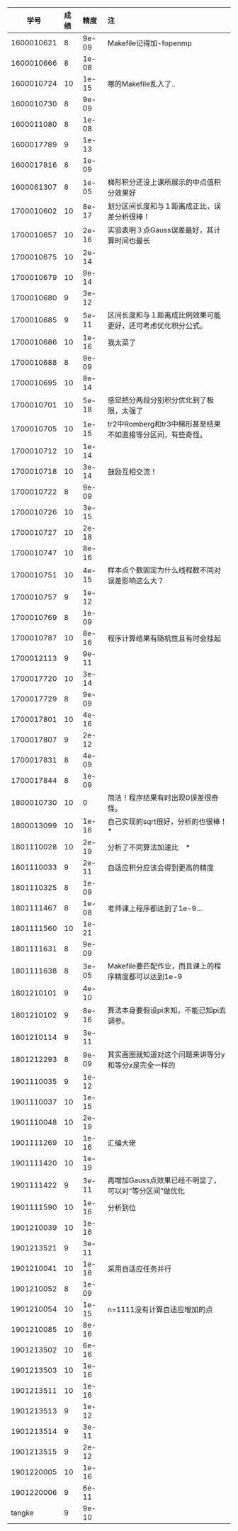 |学号     |成绩      |精度  |注
|------   |:---     |:---  |:--|
1600010621|	8|	9e-09|	Makefile记得加-fopenmp
1600010666|	8|	1e-08|	
1600010724|	10|	1e-15|	哪的Makefile乱入了..
1600010730|	8|	9e-09|	
1600011080|	8|	1e-08|	
1600017789|	9|	1e-13|	
1600017816|	8|	1e-09|	
1600061307|	8|	1e-05|	梯形积分还没上课所展示的中点值积分效果好
1700010602|	10|	8e-17|	划分区间长度和与１距离成正比，误差分析很棒！
1700010657|	10|	2e-16|	实验表明３点Gauss误差最好，其计算时间也最长
1700010675|	10|	2e-14|	
1700010679|	10|	9e-14|	
1700010680|	9|	3e-12|	
1700010685|	9|	5e-11|	区间长度和与１距离成比例效果可能更好，还可考虑优化积分公式。
1700010686|	10|	1e-16|	我太菜了
1700010688|	8|	9e-09|	
1700010695|	10|	8e-14|	
1700010701|	10|	5e-18|	感觉把分两段分别积分优化到了极限，太强了
1700010705|	10|	1e-15|	tr2中Romberg和tr3中梯形甚至结果不如直接等分区间，有些奇怪。
1700010712|	10|	1e-14|	
1700010718|	10|	3e-14|	鼓励互相交流！
1700010722|	8|	9e-09|	
1700010726|	10|	3e-15|	
1700010727|	10|	2e-18|	
1700010747|	10|	8e-16|	
1700010751|	10|	4e-15|	样本点个数固定为什么线程数不同对误差影响这么大？
1700010757|	9|	1e-12|	
1700010769|	8|	1e-09|	
1700010787|	10|	8e-16|	程序计算结果有随机性且有时会挂起
1700012113|	9|	9e-11|	
1700017720|	10|	3e-14|	
1700017729|	8|	9e-09|	
1700017801|	10|	4e-16|	
1700017807|	9|	2e-12|	
1700017831|	8|	4e-09|	
1700017844|	8|	1e-09|	
1800010730|	10|	0|	简洁！程序结果有时出现0误差很奇怪。
1800013099|	10|	1e-16|	自己实现的sqrt很好，分析的也很棒！ *
1801110028|	10|	2e-19|	分析了不同算法加速比　*
1801110033|	9|	2e-11|	自适应积分应该会得到更高的精度
1801110325|	8|	1e-09|	
1801111467|	8|	1e-08|	老师课上程序都达到了1e-9...
1801111560|	10|	1e-21|	
1801111631|	8|	9e-09|	
1801111638|	8|	3e-05|	Makefile要匹配作业，而且课上的程序精度都可以达到1e-9
1801210101|	9|	4e-10|	
1801210102|	9|	8e-16|	算法本身要假设pi未知，不能已知pi去调参。
1801210114|	9|	3e-11|	
1801212293|	8|	9e-09|	其实画图就知道对这个问题来讲等分y和等分x是完全一样的
1901110035|	9|	1e-12|	
1901110037|	10|	1e-15|	
1901110048|	10|	2e-19|	
1901111269|	10|	1e-16|	汇编大佬
1901111420|	10|	1e-19|	
1901111422|	9|	3e-11|	再增加Gauss点效果已经不明显了，可以对“等分区间”做优化
1901111590|	10|	1e-16|	分析到位
1901210039|	10|	1e-16|	
1901213521|	9|	3e-11|	
1901210041|	10|	1e-16|	采用自适应任务并行
1901210052|	8|	1e-09|	
1901210054|	10|	1e-15|	n=1111没有计算自适应增加的点
1901210085|	10|	8e-16|	
1901213502|	10|	6e-16|	
1901213503|	10|	1e-16|	
1901213511|	10|	1e-16|	
1901213513|	9|	1e-12|	
1901213514|	9|	3e-11|	
1901213515|	9|	2e-12|	
1901220005|	10|	1e-16|	
1901220006|	9|	6e-11|	
tangke|	9|	9e-10|	
